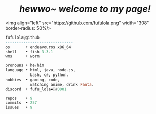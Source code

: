 <h1 align="center">
  <i> hewwo~ welcome to my page! </i>
</h1>


<img align="left" src="https://github.com/fufulola.png" width="308" border-radius: 50%/>

```haskell
fufulola@github
------------------------------
os       • endeavouros x86_64
shell    • fish 3.3.1
wms      • worm

pronouns • he/him
language • html, java, node.js,
           bash, c#, python.
hobbies  • gaming, code,
           watching anime, drink Fanta.
discord  • fufu_lola❤🤍#0001

repos    • 9
commits  • 257
issues   • 9
```
